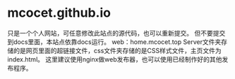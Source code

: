 # mcocet.github.io

只是一个个人网站，可任意修改此站点的源代码，也可以重新提交。
但不要提交到docs里面，本站点依靠docs运行。
web：home.mcocet.top
Server文件夹存储的是网页里面的超链接文件，css文件夹存储的是CSS样式文件，主页文件为index.html。
这里建议使用nginx做web发布器，也可以使用已经制作好的其他发布程序。